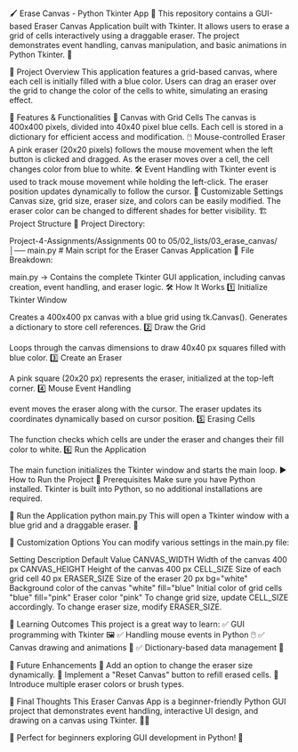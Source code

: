 🖌️ Erase Canvas - Python Tkinter App 🎨
This repository contains a GUI-based Eraser Canvas Application built with Tkinter. It allows users to erase a grid of cells interactively using a draggable eraser. The project demonstrates event handling, canvas manipulation, and basic animations in Python Tkinter. 🚀

📌 Project Overview
This application features a grid-based canvas, where each cell is initially filled with a blue color. Users can drag an eraser over the grid to change the color of the cells to white, simulating an erasing effect.

🔹 Features & Functionalities
🎨 Canvas with Grid Cells
The canvas is 400x400 pixels, divided into 40x40 pixel blue cells.
Each cell is stored in a dictionary for efficient access and modification.
🖱️ Mouse-controlled Eraser
A pink eraser (20x20 pixels) follows the mouse movement when the left button is clicked and dragged.
As the eraser moves over a cell, the cell changes color from blue to white.
🛠️ Event Handling with Tkinter
<B1-Motion> event is used to track mouse movement while holding the left-click.
The eraser position updates dynamically to follow the cursor.
🎯 Customizable Settings
Canvas size, grid size, eraser size, and colors can be easily modified.
The eraser color can be changed to different shades for better visibility.
🏗️ Project Structure
📂 Project Directory:

Project-4-Assignments/Assignments 00 to 05/02_lists/03_erase_canvas/
│── main.py  # Main script for the Eraser Canvas Application
📄 File Breakdown:

main.py → Contains the complete Tkinter GUI application, including canvas creation, event handling, and eraser logic.
🛠️ How It Works
1️⃣ Initialize Tkinter Window

Creates a 400x400 px canvas with a blue grid using tk.Canvas().
Generates a dictionary to store cell references.
2️⃣ Draw the Grid

Loops through the canvas dimensions to draw 40x40 px squares filled with blue color.
3️⃣ Create an Eraser

A pink square (20x20 px) represents the eraser, initialized at the top-left corner.
4️⃣ Mouse Event Handling

<B1-Motion> event moves the eraser along with the cursor.
The eraser updates its coordinates dynamically based on cursor position.
5️⃣ Erasing Cells

The function checks which cells are under the eraser and changes their fill color to white.
6️⃣ Run the Application

The main function initializes the Tkinter window and starts the main loop.
▶️ How to Run the Project
🔧 Prerequisites
Make sure you have Python installed. Tkinter is built into Python, so no additional installations are required.

🏃 Run the Application
python main.py
This will open a Tkinter window with a blue grid and a draggable eraser. 🎨

🎯 Customization Options
You can modify various settings in the main.py file:

Setting	Description	Default Value
CANVAS_WIDTH	Width of the canvas	400 px
CANVAS_HEIGHT	Height of the canvas	400 px
CELL_SIZE	Size of each grid cell	40 px
ERASER_SIZE	Size of the eraser	20 px
bg="white"	Background color of the canvas	"white"
fill="blue"	Initial color of grid cells	"blue"
fill="pink"	Eraser color	"pink"
To change grid size, update CELL_SIZE accordingly.
To change eraser size, modify ERASER_SIZE.

📌 Learning Outcomes
This project is a great way to learn:
✅ GUI programming with Tkinter 🖼️
✅ Handling mouse events in Python 🖱️
✅ Canvas drawing and animations 🎨
✅ Dictionary-based data management 🔢

📜 Future Enhancements
🚀 Add an option to change the eraser size dynamically.
🚀 Implement a "Reset Canvas" button to refill erased cells.
🚀 Introduce multiple eraser colors or brush types.

🎯 Final Thoughts
This Eraser Canvas App is a beginner-friendly Python GUI project that demonstrates event handling, interactive UI design, and drawing on a canvas using Tkinter. 🐍💡

🔗 Perfect for beginners exploring GUI development in Python! 🚀

